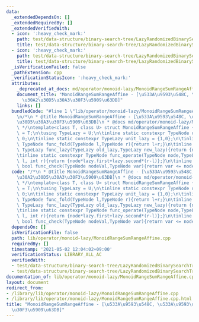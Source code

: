 ```yaml
---
data:
  _extendedDependsOn: []
  _extendedRequiredBy: []
  _extendedVerifiedWith:
  - icon: ':heavy_check_mark:'
    path: test/data-structure/binary-search-tree/LazyRandomizedBinarySearchTreeSequence-reverse.test.cpp
    title: test/data-structure/binary-search-tree/LazyRandomizedBinarySearchTreeSequence-reverse.test.cpp
  - icon: ':heavy_check_mark:'
    path: test/data-structure/binary-search-tree/LazyRandomizedBinarySearchTreeSequence-rsqrafq.test.cpp
    title: test/data-structure/binary-search-tree/LazyRandomizedBinarySearchTreeSequence-rsqrafq.test.cpp
  _isVerificationFailed: false
  _pathExtension: cpp
  _verificationStatusIcon: ':heavy_check_mark:'
  attributes:
    _deprecated_at_docs: md/operator/monoid-lazy/MonoidRangeSumRangeAffine.md
    document_title: "MonoidRangeSumRangeAffine - [\u533A\u9593\u548C, \u533A\u9593\
      \u30A2\u30D5\u30A3\u30F3\u5909\u63DB]"
    links: []
  bundledCode: "#line 1 \"lib/operator/monoid-lazy/MonoidRangeSumRangeAffine.cpp\"\
    \n/*\n * @title MonoidRangeSumRangeAffine - [\u533A\u9593\u548C, \u533A\u9593\u30A2\
    \u30D5\u30A3\u30F3\u5909\u63DB]\n * @docs md/operator/monoid-lazy/MonoidRangeSumRangeAffine.md\n\
    \ */\ntemplate<class T, class U> struct MonoidRangeSumRangeAffine {\n\tusing TypeNode\
    \ = T;\n\tusing TypeLazy = U;\n\tinline static constexpr TypeNode unit_node =\
    \ 0;\n\tinline static constexpr TypeLazy unit_lazy = {1,0};\n\tinline static constexpr\
    \ TypeNode func_fold(TypeNode l,TypeNode r){return l+r;}\n\tinline static constexpr\
    \ TypeLazy func_lazy(TypeLazy old_lazy,TypeLazy new_lazy){return {new_lazy.first*old_lazy.first,new_lazy.first*old_lazy.second+new_lazy.second};}\n\
    \tinline static constexpr TypeNode func_operate(TypeNode node,TypeLazy lazy,int\
    \ l, int r){return {node*lazy.first+lazy.second*(r-l)};}\n\tinline static constexpr\
    \ bool func_check(TypeNode nodeVal,TypeNode var){return var <= nodeVal;}\n};\n"
  code: "/*\n * @title MonoidRangeSumRangeAffine - [\u533A\u9593\u548C, \u533A\u9593\
    \u30A2\u30D5\u30A3\u30F3\u5909\u63DB]\n * @docs md/operator/monoid-lazy/MonoidRangeSumRangeAffine.md\n\
    \ */\ntemplate<class T, class U> struct MonoidRangeSumRangeAffine {\n\tusing TypeNode\
    \ = T;\n\tusing TypeLazy = U;\n\tinline static constexpr TypeNode unit_node =\
    \ 0;\n\tinline static constexpr TypeLazy unit_lazy = {1,0};\n\tinline static constexpr\
    \ TypeNode func_fold(TypeNode l,TypeNode r){return l+r;}\n\tinline static constexpr\
    \ TypeLazy func_lazy(TypeLazy old_lazy,TypeLazy new_lazy){return {new_lazy.first*old_lazy.first,new_lazy.first*old_lazy.second+new_lazy.second};}\n\
    \tinline static constexpr TypeNode func_operate(TypeNode node,TypeLazy lazy,int\
    \ l, int r){return {node*lazy.first+lazy.second*(r-l)};}\n\tinline static constexpr\
    \ bool func_check(TypeNode nodeVal,TypeNode var){return var <= nodeVal;}\n};\n"
  dependsOn: []
  isVerificationFile: false
  path: lib/operator/monoid-lazy/MonoidRangeSumRangeAffine.cpp
  requiredBy: []
  timestamp: '2021-05-02 12:04:02+09:00'
  verificationStatus: LIBRARY_ALL_AC
  verifiedWith:
  - test/data-structure/binary-search-tree/LazyRandomizedBinarySearchTreeSequence-rsqrafq.test.cpp
  - test/data-structure/binary-search-tree/LazyRandomizedBinarySearchTreeSequence-reverse.test.cpp
documentation_of: lib/operator/monoid-lazy/MonoidRangeSumRangeAffine.cpp
layout: document
redirect_from:
- /library/lib/operator/monoid-lazy/MonoidRangeSumRangeAffine.cpp
- /library/lib/operator/monoid-lazy/MonoidRangeSumRangeAffine.cpp.html
title: "MonoidRangeSumRangeAffine - [\u533A\u9593\u548C, \u533A\u9593\u30A2\u30D5\u30A3\
  \u30F3\u5909\u63DB]"
---
```

